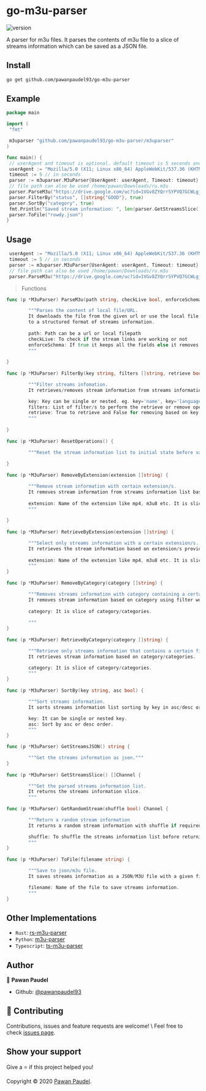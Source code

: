 # go-m3u-parser

![version](https://img.shields.io/badge/version-0.1.0-blue.svg?cacheSeconds=2592000)

A parser for m3u files. It parses the contents of m3u file to a slice of streams information which can be saved as a JSON file.

## Install

```sh
go get github.com/pawanpaudel93/go-m3u-parser
```

## Example

```go
package main

import (
 "fmt"

 m3uparser "github.com/pawanpaudel93/go-m3u-parser/m3uparser"
)

func main() {
 // userAgent and timeout is optional. default timeout is 5 seconds and userAgent is latest chrome version 86.
 userAgent := "Mozilla/5.0 (X11; Linux x86_64) AppleWebKit/537.36 (KHTML, like Gecko) Chrome/86.0.4240.198 Safari/537.36"
 timeout := 5 // in seconds
 parser := m3uparser.M3uParser{UserAgent: userAgent, Timeout: timeout}
 // file path can also be used /home/pawan/Downloads/ru.m3u
 parser.ParseM3u("https://drive.google.com/uc?id=1VGv8ZYQrrSYPVQ7GCWLgjMl6w9Ccrs4v&export=download", true, true)
 parser.FilterBy("status", []string{"GOOD"}, true)
 parser.SortBy("category", true)
 fmt.Println("Saved stream information: ", len(parser.GetStreamsSlice()))
 parser.ToFile("rowdy.json")
}

```

## Usage

```go
 userAgent := "Mozilla/5.0 (X11; Linux x86_64) AppleWebKit/537.36 (KHTML, like Gecko) Chrome/86.0.4240.198 Safari/537.36"
 timeout := 5 // in seconds
 parser := m3uparser.M3uParser{UserAgent: userAgent, Timeout: timeout}
 // file path can also be used /home/pawan/Downloads/ru.m3u
 parser.ParseM3u("https://drive.google.com/uc?id=1VGv8ZYQrrSYPVQ7GCWLgjMl6w9Ccrs4v&export=download", true, true)
```

>Functions

```go
func (p *M3uParser) ParseM3u(path string, checkLive bool, enforceSchema bool) {

        """Parses the content of local file/URL.
        It downloads the file from the given url or use the local file path to get the content and parses line by line
        to a structured format of streams information.
  
        path: Path can be a url or local filepath
        checkLive: To check if the stream links are working or not
        enforceSchema: If true it keeps all the fields else it removes the key having empty string values.
        """
  
}
 
func (p *M3uParser) FilterBy(key string, filters []string, retrieve bool) {

        """Filter streams infomation.
        It retrieves/removes stream information from streams information list using filter/s on key.

        key: Key can be single or nested. eg. key='name', key='language-name'
        filters: List of filter/s to perform the retrieve or remove operation.
        retrieve: True to retrieve and False for removing based on key.
        """
  
}
  
func (p *M3uParser) ResetOperations() {

        """Reset the stream information list to initial state before various operations."""
  
}
  
func (p *M3uParser) RemoveByExtension(extension []string) {

        """Remove stream information with certain extension/s.
        It removes stream information from streams information list based on extension/s provided.
  
        extension: Name of the extension like mp4, m3u8 etc. It is slice of extension/s.
        """
  
}
  
func (p *M3uParser) RetrieveByExtension(extension []string) {

        """Select only streams information with a certain extension/s.
        It retrieves the stream information based on extension/s provided.
  
        extension: Name of the extension like mp4, m3u8 etc. It is slice of extension/s.
        """
}
  
func (p *M3uParser) RemoveByCategory(category []string) {

        """Removes streams information with category containing a certain filter word/s.
        It removes stream information based on category using filter word/s.
  
        category: It is slice of category/categories.
  
        """
}
  
func (p *M3uParser) RetrieveByCategory(category []string) {

        """Retrieve only streams information that contains a certain filter word/s.
        It retrieves stream information based on category/categories.

        category: It is slice of category/categories.
        """
}
  
func (p *M3uParser) SortBy(key string, asc bool) {

        """Sort streams information.
        It sorts streams information list sorting by key in asc/desc order.

        key: It can be single or nested key.
        asc: Sort by asc or desc order.
        """
}

func (p *M3uParser) GetStreamsJSON() string {

        """Get the streams information as json."""
}
  
func (p *M3uParser) GetStreamsSlice() []Channel {

        """Get the parsed streams information list.
        It returns the streams information slice.
        """
  
func (p *M3uParser) GetRandomStream(shuffle bool) Channel {

        """Return a random stream information
        It returns a random stream information with shuffle if required.

        shuffle: To shuffle the streams information list before returning the random stream information.
        """
}
  
func (p *M3uParser) ToFile(filename string) {

        """Save to json/m3u file.
        It saves streams information as a JSON/M3U file with a given filename.

        filename: Name of the file to save streams information.
        """
}

```

## Other Implementations

- `Rust`: [rs-m3u-parser](https://github.com/pawanpaudel93/rs-m3u-parser)
- `Python`: [m3u-parser](https://github.com/pawanpaudel93/m3u-parser)
- `Typescript`: [ts-m3u-parser](https://github.com/pawanpaudel93/ts-m3u-parser)

## Author

👤 **Pawan Paudel**

- Github: [@pawanpaudel93](https://github.com/pawanpaudel93)

## 🤝 Contributing

Contributions, issues and feature requests are welcome! \ Feel free to check [issues page](https://github.com/pawanpaudel93/go-m3u-parser/issues).

## Show your support

Give a ⭐️ if this project helped you!

Copyright © 2020 [Pawan Paudel](https://github.com/pawanpaudel93).
